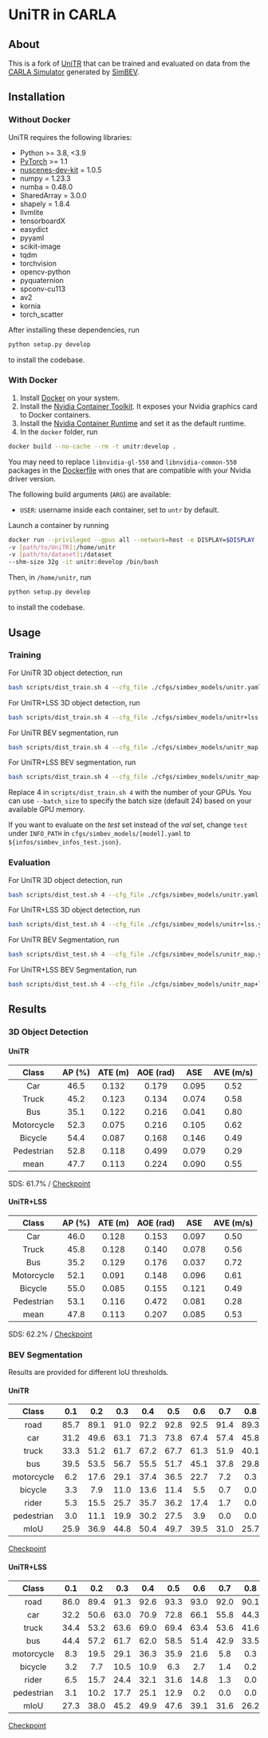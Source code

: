 # UniTR in CARLA

## About

This is a fork of [UniTR](https://github.com/Haiyang-W/UniTR) that can be trained and evaluated on data from the [CARLA Simulator](https://github.com/carla-simulator/carla) generated by [SimBEV](https://github.com/GoodarzMehr/SimBEV).

## Installation

### Without Docker

UniTR requires the following libraries:
* Python >= 3.8, \<3.9
* [PyTorch](https://github.com/pytorch/pytorch) >= 1.1
* [nuscenes-dev-kit](https://github.com/nutonomy/nuscenes-devkit) = 1.0.5
* numpy = 1.23.3
* numba = 0.48.0
* SharedArray = 3.0.0
* shapely = 1.8.4
* llvmlite
* tensorboardX
* easydict
* pyyaml
* scikit-image
* tqdm
* torchvision
* opencv-python
* pyquaternion
* spconv-cu113
* av2
* kornia
* torch_scatter

After installing these dependencies, run
```bash
python setup.py develop
```
to install the codebase.

### With Docker

1. Install [Docker](https://docs.docker.com/engine/install/) on your system.
2. Install the [Nvidia Container Toolkit](https://docs.nvidia.com/datacenter/cloud-native/container-toolkit/install-guide.html#installation-guide). It exposes your Nvidia graphics card to Docker containers.
3. Install the [Nvidia Container Runtime](https://stackoverflow.com/questions/59691207/docker-build-with-nvidia-runtime) and set it as the default runtime.
4. In the `docker` folder, run
```bash
docker build --no-cache --rm -t unitr:develop .
```
You may need to replace `libnvidia-gl-550` and `libnvidia-common-550` packages in the [Dockerfile](docker/Dockerfile) with ones that are compatible with your Nvidia driver version.

The following build arguments (`ARG`) are available:
* `USER`: username inside each container, set to `untr` by default.

Launch a container by running
```bash
docker run --privileged --gpus all --network=host -e DISPLAY=$DISPLAY
-v [path/to/UniTR]:/home/unitr
-v [path/to/dataset]:/dataset
--shm-size 32g -it unitr:develop /bin/bash
```
Then, in `/home/unitr`, run
```bash
python setup.py develop
```
to install the codebase.

## Usage

### Training

For UniTR 3D object detection, run
```bash
bash scripts/dist_train.sh 4 --cfg_file ./cfgs/simbev_models/unitr.yaml --sync_bn --pretrained_model ../unitr_pretrain.pth --logger_iter_interval 50 --num_epochs_to_eval 10 --ckpt_save_time_interval 1800
```

For UniTR+LSS 3D object detection, run
```bash
bash scripts/dist_train.sh 4 --cfg_file ./cfgs/simbev_models/unitr+lss.yaml --sync_bn --pretrained_model ../unitr_pretrain.pth --logger_iter_interval 50 --num_epochs_to_eval 10 --ckpt_save_time_interval 1800
```

For UniTR BEV segmentation, run
```bash
bash scripts/dist_train.sh 4 --cfg_file ./cfgs/simbev_models/unitr_map.yaml --sync_bn --eval_map --logger_iter_interval 50 --num_epochs_to_eval 20 --ckpt_save_time_interval 1800
```

For UniTR+LSS BEV segmentation, run
```bash
bash scripts/dist_train.sh 4 --cfg_file ./cfgs/simbev_models/unitr_map+lss.yaml --sync_bn --eval_map --logger_iter_interval 50 --num_epochs_to_eval 20 --ckpt_save_time_interval 1800
```

Replace 4 in `scripts/dist_train.sh 4` with the number of your GPUs. You can use `--batch_size` to specify the batch size (default 24) based on your available GPU memory.

If you want to evaluate on the _test_ set instead of the _val_ set, change `test` under `INFO_PATH` in `cfgs/simbev_models/[model].yaml` to `${infos/simbev_infos_test.json}`.

### Evaluation

For UniTR 3D object detection, run
```bash
bash scripts/dist_test.sh 4 --cfg_file ./cfgs/simbev_models/unitr.yaml --ckpt [checkpoint file]
```

For UniTR+LSS 3D object detection, run
```bash
bash scripts/dist_test.sh 4 --cfg_file ./cfgs/simbev_models/unitr+lss.yaml --ckpt [checkpoint file]
```

For UniTR BEV Segmentation, run
```bash
bash scripts/dist_test.sh 4 --cfg_file ./cfgs/simbev_models/unitr_map.yaml --ckpt [checkpoint file] --eval_map
```

For UniTR+LSS BEV Segmentation, run
```bash
bash scripts/dist_test.sh 4 --cfg_file ./cfgs/simbev_models/unitr_map+lss.yaml --ckpt [checkpoint file]
```

## Results

### 3D Object Detection

#### UniTR

| Class      | AP (%) | ATE (m) | AOE (rad) |   ASE | AVE (m/s) |
| :--------: | :----: | :-----: | :-------: | :---: | :-------: |
| Car        |   46.5 |   0.132 |     0.179 | 0.095 |      0.52 |
| Truck      |   45.2 |   0.123 |     0.134 | 0.074 |      0.58 |
| Bus        |   35.1 |   0.122 |     0.216 | 0.041 |      0.80 |
| Motorcycle |   52.3 |   0.075 |     0.216 | 0.105 |      0.62 |
| Bicycle    |   54.4 |   0.087 |     0.168 | 0.146 |      0.49 |
| Pedestrian |   52.8 |   0.118 |     0.499 | 0.079 |      0.29 |
| mean       |   47.7 |   0.113 |     0.224 | 0.090 |      0.55 |

SDS: 61.7% / [Checkpoint](https://drive.google.com/file/d/1Dsx3JYTNwfgIgkH-XF-tOHNpFhTC_AFv)

#### UniTR+LSS

| Class      | AP (%) | ATE (m) | AOE (rad) |   ASE | AVE (m/s) |
| :--------: | :----: | :-----: | :-------: | :---: | :-------: |
| Car        |   46.0 |   0.128 |     0.153 | 0.097 |      0.50 |
| Truck      |   45.8 |   0.128 |     0.140 | 0.078 |      0.56 |
| Bus        |   35.2 |   0.129 |     0.176 | 0.037 |      0.72 |
| Motorcycle |   52.1 |   0.091 |     0.148 | 0.096 |      0.61 |
| Bicycle    |   55.0 |   0.085 |     0.155 | 0.121 |      0.49 |
| Pedestrian |   53.1 |   0.116 |     0.472 | 0.081 |      0.28 |
| mean       |   47.8 |   0.113 |     0.207 | 0.085 |      0.53 |

SDS: 62.2% / [Checkpoint](https://drive.google.com/file/d/1-yu5D_VuIGNm5mxnGyf8ubUgP4AQ3TSA)

### BEV Segmentation

Results are provided for different IoU thresholds.

#### UniTR

| Class      |  0.1 |  0.2 |  0.3 |  0.4 |  0.5 |  0.6 |  0.7 |  0.8 |  0.9 |
| :--------: | :--: | :--: | :--: | :--: | :--: | :--: | :--: | :--: | :--: |
| road       | 85.7 | 89.1 | 91.0 | 92.2 | 92.8 | 92.5 | 91.4 | 89.3 | 85.5 |
| car        | 31.2 | 49.6 | 63.1 | 71.3 | 73.8 | 67.4 | 57.4 | 45.8 | 29.8 |
| truck      | 33.3 | 51.2 | 61.7 | 67.2 | 67.7 | 61.3 | 51.9 | 40.1 | 22.7 |
| bus        | 39.5 | 53.5 | 56.7 | 55.5 | 51.7 | 45.1 | 37.8 | 29.8 | 17.9 |
| motorcycle |  6.2 | 17.6 | 29.1 | 37.4 | 36.5 | 22.7 |  7.2 |  0.3 |  0.0 |
| bicycle    |  3.3 |  7.9 | 11.0 | 13.6 | 11.4 |  5.5 |  0.7 |  0.0 |  0.0 |
| rider      |  5.3 | 15.5 | 25.7 | 35.7 | 36.2 | 17.4 |  1.7 |  0.0 |  0.0 |
| pedestrian |  3.0 | 11.1 | 19.9 | 30.2 | 27.5 |  3.9 |  0.0 |  0.0 |  0.0 |
| mIoU       | 25.9 | 36.9 | 44.8 | 50.4 | 49.7 | 39.5 | 31.0 | 25.7 | 19.5 |

[Checkpoint](https://drive.google.com/file/d/1BBQOVime8i2lbt9S8-q_KNEoHv_xSMPK)

#### UniTR+LSS

| Class      |  0.1 |  0.2 |  0.3 |  0.4 |  0.5 |  0.6 |  0.7 |  0.8 |  0.9 |
| :--------: | :--: | :--: | :--: | :--: | :--: | :--: | :--: | :--: | :--: |
| road       | 86.0 | 89.4 | 91.3 | 92.6 | 93.3 | 93.0 | 92.0 | 90.1 | 86.4 |
| car        | 32.2 | 50.6 | 63.0 | 70.9 | 72.8 | 66.1 | 55.8 | 44.3 | 28.8 |
| truck      | 34.4 | 53.2 | 63.6 | 69.0 | 69.4 | 63.4 | 53.6 | 41.6 | 23.6 |
| bus        | 44.4 | 57.2 | 61.7 | 62.0 | 58.5 | 51.4 | 42.9 | 33.5 | 21.3 |
| motorcycle |  8.3 | 19.5 | 29.1 | 36.3 | 35.9 | 21.6 |  5.8 |  0.3 |  0.0 |
| bicycle    |  3.2 |  7.7 | 10.5 | 10.9 |  6.3 |  2.7 |  1.4 |  0.2 |  0.0 |
| rider      |  6.5 | 15.7 | 24.4 | 32.1 | 31.6 | 14.8 |  1.3 |  0.0 |  0.0 |
| pedestrian |  3.1 | 10.2 | 17.7 | 25.1 | 12.9 |  0.2 |  0.0 |  0.0 |  0.0 |
| mIoU       | 27.3 | 38.0 | 45.2 | 49.9 | 47.6 | 39.1 | 31.6 | 26.2 | 20.0 |

[Checkpoint](https://drive.google.com/file/d/1mTMHVZu-RHYoYDByAanilfFtMneqCf-W)